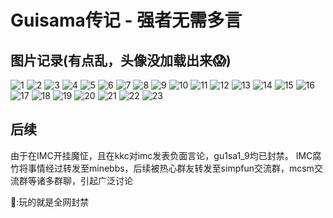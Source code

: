 # Guisama传记 - 强者无需多言


## 图片记录(有点乱，头像没加载出来😱)
![1](/guisama/1.png)
![2](/guisama/2.png)
![3](/guisama/3.png)
![4](/guisama/4.png)
![5](/guisama/5.png)
![6](/guisama/6.png)
![7](/guisama/7.png)
![8](/guisama/8.png)
![9](/guisama/9.png)
![10](/guisama/10.png)
![11](/guisama/11.png)
![12](/guisama/12.png)
![13](/guisama/13.png)
![14](/guisama/14.png)
![15](/guisama/15.png)
![16](/guisama/16.png)
![17](/guisama/17.png)
![18](/guisama/18.png)
![19](/guisama/19.png)
![20](/guisama/20.png)
![21](/guisama/21.png)
![22](/guisama/22.png)
![23](/guisama/23.png)
## 后续
由于在IMC开挂魔怔，且在kkc对imc发表负面言论，gu1sa1_9均已封禁。
IMC腐竹将事情经过转发至minebbs，后续被热心群友转发至simpfun交流群，mcsm交流群等诸多群聊，引起广泛讨论

🦆:玩的就是全网封禁
